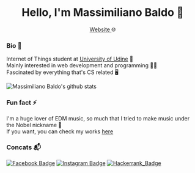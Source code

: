 <h1 align="center"> Hello, I'm Massimiliano Baldo 👋 </h1>

<p align="center">
  <a href="https://baldomassimiliano.com"> Website </a>🌐
</p>

### Bio :closed_book:
Internet of Things student at [University of Udine](https://www.uniud.it/it) :school:  
Mainly interested in web development and programming :man_technologist:  
Fascinated by everything that's CS related :desktop_computer:  


![Massimiliano Baldo's github stats](https://github-readme-stats.vercel.app/api?username=massimilianobaldo&show_icons=true&theme=react&count_private=true)


### Fun fact :zap:
I'm a huge lover of EDM music, so much that I tried to make music under the Nobel nickname :musical_score:  
If you want, you can check my works [here](https://soundcloud.com/itsnobel/tracks)


### Concats :mailbox_with_mail:
[![Facebook Badge](https://img.shields.io/badge/-facebook-3b5998?style=flat&labelColor=3b5998&logo=facebook&logoColor=white&link=https://www.facebook.com/massimiliano.baldo.3)](https://www.facebook.com/massimiliano.baldo.3)
[![Instagram Badge](https://img.shields.io/badge/-instagram-D7008A?style=flat&labelColor=D7008A&logo=Instagram&logoColor=white&link=https://www.instagram.com/massimiliano_baldo/)](https://www.instagram.com/massimiliano_baldo/)
[![Hackerrank_Badge](https://img.shields.io/badge/-HackerRank-%232ec866?logo=hackerrank&logoColor=white&https://www.hackerrank.com/maxbaldo)](https://www.hackerrank.com/maxbaldo)

